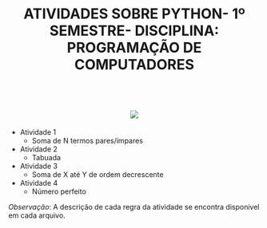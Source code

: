 
<h1 align="center">
    ATIVIDADES SOBRE PYTHON- 1º SEMESTRE- DISCIPLINA: PROGRAMAÇÃO DE COMPUTADORES
</h1> <br>

<h1 align="center">
    <img src="https://media.giphy.com/media/coxQHKASG60HrHtvkt/giphy.gif">
</h1>


- Atividade 1
    -  Soma de N termos pares/ímpares
- Atividade 2
    -  Tabuada
- Atividade 3
    -  Soma de X até Y de ordem decrescente 
- Atividade 4
    -  Número perfeito

_Observação_: A descrição de cada regra da atividade se encontra disponivel em cada arquivo.



          